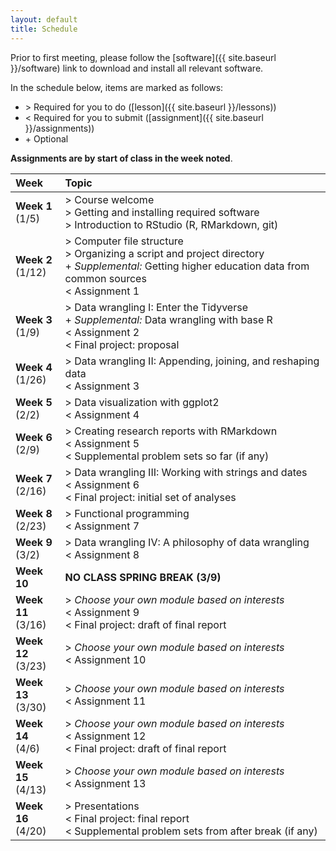 ```yaml
---
layout: default
title: Schedule
---
```


Prior to first meeting, please follow the [software]({{ site.baseurl }}/software) link to download and install
all relevant software.

In the schedule below, items are marked as follows: 
- &gt; Required for you to do ([lesson]({{ site.baseurl }}/lessons))
- &lt; Required for you to submit ([assignment]({{ site.baseurl }}/assignments))
- &#43; Optional

**Assignments are by start of class in the week noted**.

|Week|Topic|  
|:---|:----|  
|**Week 1** <br/> (1/5)| > Course welcome <br/> > Getting and installing required software <br/> > Introduction to RStudio (R, RMarkdown, git)|  
|**Week 2** <br/> (1/12)|> Computer file structure <br/> > Organizing a script and project directory <br/> + _Supplemental:_ Getting higher education data from common sources <br/> < Assignment 1|  
|**Week 3** <br/> (1/9)|> Data wrangling I: Enter the Tidyverse <br/> + _Supplemental:_ Data wrangling with base R <br/> < Assignment 2 <br/> < Final project: proposal|  
|**Week 4** <br/> (1/26)|> Data wrangling II: Appending, joining, and reshaping data <br/> < Assignment 3|  
|**Week 5** <br/> (2/2)|> Data visualization with ggplot2 <br/> < Assignment 4|  
|**Week 6** <br/> (2/9)|> Creating research reports with RMarkdown <br/> < Assignment 5 <br/> < Supplemental problem sets so far (if any)|  
|**Week 7** <br/> (2/16)|> Data wrangling III: Working with strings and dates <br/> < Assignment 6 <br/> < Final project: initial set of analyses|  
|**Week 8** <br/> (2/23)|> Functional programming <br/> < Assignment 7|  
|**Week 9** <br/> (3/2)|> Data wrangling IV: A philosophy of data wrangling <br/> < Assignment 8|  
|**Week 10** | **NO CLASS** **SPRING BREAK (3/9)**|  
|**Week 11** <br/> (3/16)|> _Choose your own module based on interests_ <br/> < Assignment 9 <br/> < Final project: draft of final report|  
|**Week 12** <br/> (3/23)|> _Choose your own module based on interests_ <br/> < Assignment 10|  
|**Week 13** <br/> (3/30)|> _Choose your own module based on interests_ <br/> < Assignment 11|  
|**Week 14** <br/> (4/6)|> _Choose your own module based on interests_ <br/> < Assignment 12 <br/> < Final project: draft of final report|  
|**Week 15** <br/> (4/13)|> _Choose your own module based on interests_ <br/> < Assignment 13|  
|**Week 16** <br/> (4/20)|> Presentations <br/> < Final project: final report <br/> < Supplemental problem sets from after break (if any)|  
